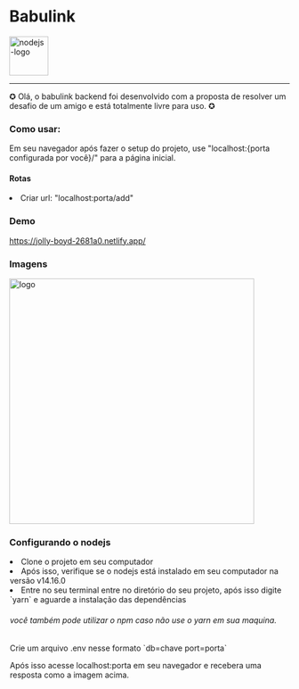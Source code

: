 # Babulink

<div style="display: flex;">
<img src="https://img.shields.io/badge/Node.js-43853D?style=for-the-badge&logo=node.js&logoColor=white" alt="nodejs-logo" width="70px" />
</div>

---
  ✪ Olá, o babulink backend foi desenvolvido com a proposta de resolver um desafio de um amigo e está totalmente livre para uso. ✪
  
  <h3> Como usar:</h2>
  <p>Em seu navegador após fazer o setup do projeto, use "localhost:{porta configurada por você}/" para a página inicial.</p>
  <h4>Rotas</h4>
  <div style="display: flex; outline: none;">
  <li>Criar url: "localhost:porta/add"</li>
  </div>
  
<h3>Demo</h3>
<a href="https://jolly-boyd-2681a0.netlify.app/">https://jolly-boyd-2681a0.netlify.app/</a>

<h3>Imagens</h3>
<img src="https://user-images.githubusercontent.com/63478331/114748913-c1c38100-9d28-11eb-99dd-b15e45d960f7.png" width="440px" alt="logo">  

 <h3>Configurando o nodejs</h3>
 
 <div style="margin: 1px;">
 <li>Clone o projeto em seu computador</li>
 <li>Após isso, verifique se o nodejs está instalado em seu computador na versão v14.16.0</li>
 <li>Entre no seu terminal entre no diretório do seu projeto, após isso digite `yarn` e aguarde a instalação das dependências</li>
 
 <h6>você também pode utilizar o npm caso não use o yarn em sua maquina.</h6>
 
 <p>Crie um arquivo .env nesse formato `db=chave port=porta`</p>
 <p>Após isso acesse localhost:porta em seu navegador e recebera uma resposta como a imagem acima.</p>
 </div>
